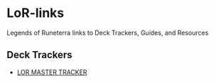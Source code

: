 # LoR-links
Legends of Runeterra links to Deck Trackers, Guides, and Resources

## Deck Trackers
- [LOR MASTER TRACKER](https://lormaster.com/)
